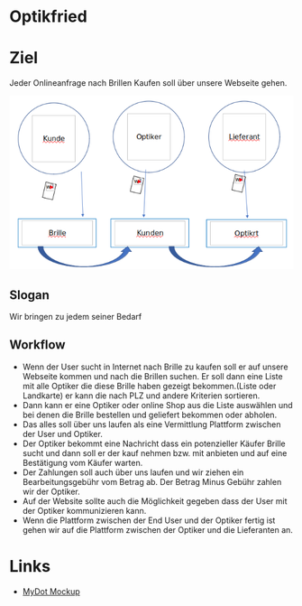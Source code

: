 # Optikfried

# Ziel
 
Jeder Onlineanfrage nach Brillen Kaufen soll über unsere Webseite gehen.

![](images/project-schema.png)

## Slogan

Wir bringen zu jedem seiner Bedarf 

## Workflow

* Wenn der User sucht in Internet nach Brille zu kaufen soll er auf unsere Webseite kommen und nach die Brillen suchen. Er soll dann eine Liste mit alle Optiker die diese Brille haben gezeigt bekommen.(Liste oder Landkarte) er kann die nach PLZ und andere Kriterien sortieren.
* Dann kann er eine Optiker oder online Shop aus die Liste auswählen und bei denen die Brille bestellen und geliefert bekommen oder abholen. 
* Das alles soll über uns laufen als eine Vermittlung Plattform zwischen der User und Optiker. 
* Der Optiker bekommt eine Nachricht dass ein potenzieller Käufer Brille sucht und dann soll er der kauf nehmen bzw. mit anbieten und auf eine Bestätigung vom Käufer warten.
* Der Zahlungen soll auch über uns laufen und wir ziehen ein Bearbeitungsgebühr vom Betrag ab.  Der Betrag Minus Gebühr zahlen wir der Optiker.
* Auf der Website sollte auch die Möglichkeit gegeben dass der User mit der Optiker kommunizieren kann.
* Wenn die Plattform zwischen der End User  und der Optiker fertig ist gehen wir auf die Plattform zwischen der Optiker und die Lieferanten an.


# Links
 
* [MyDot Mockup](https://balsamiq.cloud/sxtv712/phyabhm)

